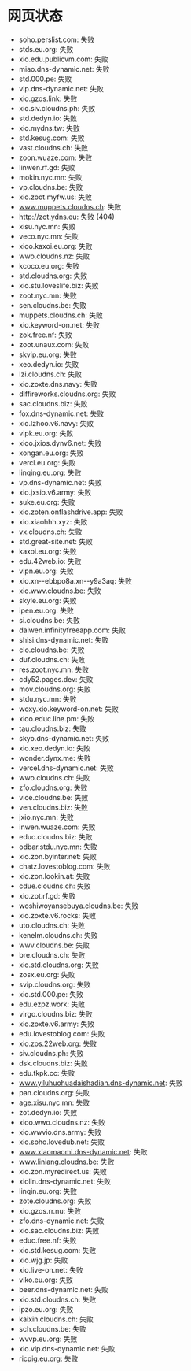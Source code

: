 # 网页状态
- soho.perslist.com: 失败
- stds.eu.org: 失败
- xio.edu.publicvm.com: 失败
- miao.dns-dynamic.net: 失败
- std.000.pe: 失败
- vip.dns-dynamic.net: 失败
- xio.gzos.link: 失败
- xio.siv.cloudns.ph: 失败
- std.dedyn.io: 失败
- xio.mydns.tw: 失败
- std.kesug.com: 失败
- vast.cloudns.ch: 失败
- zoon.wuaze.com: 失败
- linwen.rf.gd: 失败
- mokin.nyc.mn: 失败
- vp.cloudns.be: 失败
- xio.zoot.myfw.us: 失败
- www.muppets.cloudns.ch: 失败
- http://zot.ydns.eu: 失败 (404)
- xisu.nyc.mn: 失败
- veco.nyc.mn: 失败
- xioo.kaxoi.eu.org: 失败
- wwo.cloudns.nz: 失败
- kcoco.eu.org: 失败
- std.cloudns.org: 失败
- xio.stu.loveslife.biz: 失败
- zoot.nyc.mn: 失败
- sen.cloudns.be: 失败
- muppets.cloudns.ch: 失败
- xio.keyword-on.net: 失败
- zok.free.nf: 失败
- zoot.unaux.com: 失败
- skvip.eu.org: 失败
- xeo.dedyn.io: 失败
- lzi.cloudns.ch: 失败
- xio.zoxte.dns.navy: 失败
- diffireworks.cloudns.org: 失败
- sac.cloudns.biz: 失败
- fox.dns-dynamic.net: 失败
- xio.lzhoo.v6.navy: 失败
- vipk.eu.org: 失败
- xioo.jxios.dynv6.net: 失败
- xongan.eu.org: 失败
- vercl.eu.org: 失败
- linqing.eu.org: 失败
- vp.dns-dynamic.net: 失败
- xio.jxsio.v6.army: 失败
- suke.eu.org: 失败
- xio.zoten.onflashdrive.app: 失败
- xio.xiaohhh.xyz: 失败
- vx.cloudns.ch: 失败
- std.great-site.net: 失败
- kaxoi.eu.org: 失败
- edu.42web.io: 失败
- vipn.eu.org: 失败
- xio.xn--ebbpo8a.xn--y9a3aq: 失败
- xio.wwv.cloudns.be: 失败
- skyle.eu.org: 失败
- ipen.eu.org: 失败
- si.cloudns.be: 失败
- daiwen.infinityfreeapp.com: 失败
- shisi.dns-dynamic.net: 失败
- clo.cloudns.be: 失败
- duf.cloudns.ch: 失败
- res.zoot.nyc.mn: 失败
- cdy52.pages.dev: 失败
- mov.cloudns.org: 失败
- stdu.nyc.mn: 失败
- woxy.xio.keyword-on.net: 失败
- xioo.educ.line.pm: 失败
- tau.cloudns.biz: 失败
- skyo.dns-dynamic.net: 失败
- xio.xeo.dedyn.io: 失败
- wonder.dynx.me: 失败
- vercel.dns-dynamic.net: 失败
- wwo.cloudns.ch: 失败
- zfo.cloudns.org: 失败
- vice.cloudns.be: 失败
- ven.cloudns.biz: 失败
- jxio.nyc.mn: 失败
- inwen.wuaze.com: 失败
- educ.cloudns.biz: 失败
- odbar.stdu.nyc.mn: 失败
- xio.zon.byinter.net: 失败
- chatz.lovestoblog.com: 失败
- xio.zon.lookin.at: 失败
- cdue.cloudns.ch: 失败
- xio.zot.rf.gd: 失败
- woshiwoyansebuya.cloudns.be: 失败
- xio.zoxte.v6.rocks: 失败
- uto.cloudns.ch: 失败
- kenelm.cloudns.ch: 失败
- wwv.cloudns.be: 失败
- bre.cloudns.ch: 失败
- xio.std.cloudns.org: 失败
- zosx.eu.org: 失败
- svip.cloudns.org: 失败
- xio.std.000.pe: 失败
- edu.ezpz.work: 失败
- virgo.cloudns.biz: 失败
- xio.zoxte.v6.army: 失败
- edu.lovestoblog.com: 失败
- xio.zos.22web.org: 失败
- siv.cloudns.ph: 失败
- dsk.cloudns.biz: 失败
- edu.tkpk.cc: 失败
- www.yiluhuohuadaishadian.dns-dynamic.net: 失败
- pan.cloudns.org: 失败
- age.xisu.nyc.mn: 失败
- zot.dedyn.io: 失败
- xioo.wwo.cloudns.nz: 失败
- xio.wwvio.dns.army: 失败
- xio.soho.lovedub.net: 失败
- www.xiaomaomi.dns-dynamic.net: 失败
- www.liniang.cloudns.be: 失败
- xio.zon.myredirect.us: 失败
- xiolin.dns-dynamic.net: 失败
- linqin.eu.org: 失败
- zote.cloudns.org: 失败
- xio.gzos.rr.nu: 失败
- zfo.dns-dynamic.net: 失败
- xio.sac.cloudns.biz: 失败
- educ.free.nf: 失败
- xio.std.kesug.com: 失败
- xio.wjg.jp: 失败
- xio.live-on.net: 失败
- viko.eu.org: 失败
- beer.dns-dynamic.net: 失败
- xio.std.cloudns.ch: 失败
- ipzo.eu.org: 失败
- kaixin.cloudns.ch: 失败
- sch.cloudns.be: 失败
- wvvp.eu.org: 失败
- xio.vip.dns-dynamic.net: 失败
- ricpig.eu.org: 失败
